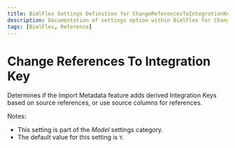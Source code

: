 ```yaml
---
title: BimlFlex Settings Definition for ChangeReferencesToIntegrationKey
description: Documentation of settings option within BimlFlex for ChangeReferencesToIntegrationKey
tags: [BimlFlex, Reference]
---
```


# Change References To Integration Key

Determines if the Import Metadata feature adds derived Integration Keys based on source references, or use source columns for references.

Notes:

* This setting is part of the *Model* settings category.
* The default value for this setting is `Y`.

